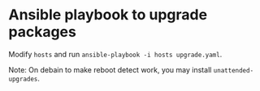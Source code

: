 # Ansible playbook to upgrade packages

Modify `hosts` and run `ansible-playbook -i hosts upgrade.yaml`.

Note: On debain to make reboot detect work, you may install `unattended-upgrades`.